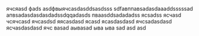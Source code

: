 ячсяasd
фads
asdфвыячсasdasddsasdsss
sdfавппавsadasdaaaddsssssad
апвsadasdasdasdadssdqqadasds
пваasddsadadadss
ясsadss
ясчasd
чсячсasd
ячсasdsd
яясasdasd
ясasd
ясasdasdasd
ячсsadasdasd
ясчasdasdasd
ячс
ваsad
аываsad
ыва
ыва
sad
asd
asd
